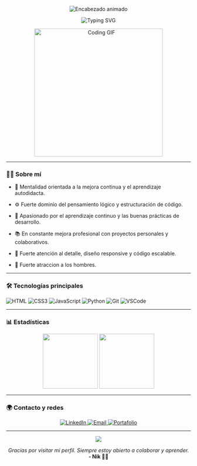<!-- ENCABEZADO ANIMADO -->
<p align="center">
  <img src="https://readme-typing-svg.herokuapp.com?font=Orbitron&size=35&duration=4000&pause=500&color=FACC15&background=00000000&center=true&vCenter=true&width=600&lines=Hola%2C+soy+Nicolás+Riaño;Full+Stack+Developer" alt="Encabezado animado" />
</p>

<!-- FRASE TIPOGRAFICA ANIMADA -->
<p align="center">
  <img src="https://readme-typing-svg.herokuapp.com?font=Fira+Code&size=22&pause=1000&color=F97316&background=0F0F0F00&center=true&vCenter=true&width=450&lines=;Python;CSS;JavaScript;JSON;HTML;React" alt="Typing SVG" />
</p>


<!-- GIF O IMAGEN PRESENTACIÓN -->
<p align="center">
  <img src="https://media.giphy.com/media/qgQUggAC3Pfv687qPC/giphy.gif" width="350" alt="Coding GIF" />
</p>

---

### 👨‍💻 Sobre mí

- 🔁 Mentalidad orientada a la mejora continua y el aprendizaje autodidacta.

- ⚙️ Fuerte dominio del pensamiento lógico y estructuración de código.

- 🧠 Apasionado por el aprendizaje continuo y las buenas prácticas de desarrollo.

- 📚 En constante mejora profesional con proyectos personales y colaborativos.

- 🧩 Fuerte atención al detalle, diseño responsive y código escalable.

- 🔁 Fuerte atraccion a los hombres.

---

### 🛠️ Tecnologías principales

![HTML](https://img.shields.io/badge/HTML5-E34F26?style=flat&logo=html5&logoColor=white)
![CSS3](https://img.shields.io/badge/CSS3-1572B6?style=flat&logo=css3&logoColor=white)
![JavaScript](https://img.shields.io/badge/JavaScript-F7DF1E?style=flat&logo=javascript&logoColor=black)
![Python](https://img.shields.io/badge/Python-3776AB?style=flat&logo=python&logoColor=white)
![Git](https://img.shields.io/badge/Git-F05032?style=flat&logo=git&logoColor=white)
![VSCode](https://img.shields.io/badge/VS%20Code-007ACC?style=flat&logo=visual-studio-code&logoColor=white)

---

### 📊 Estadísticas

<p align="center">
  <img height="150em" src="https://github-readme-stats.vercel.app/api?username=Nik1304&show_icons=true&theme=github_dark&hide=issues"/>
  <img height="150em" src="https://github-readme-stats.vercel.app/api/top-langs/?username=Nik1304&layout=compact&theme=github_dark"/>
</p>

---

### 🌍 Contacto y redes

<p align="center">
  <a href="https://linkedin.com/in/tu-usuario" target="_blank">
    <img alt="LinkedIn" src="https://img.shields.io/badge/LinkedIn-blue?style=flat&logo=linkedin&logoColor=white" />
  </a>
  <a href="mnegocios399@gmail.com">
    <img alt="Email" src="https://img.shields.io/badge/Email-D14836?style=flat&logo=gmail&logoColor=white" />
  </a>
  <a href="https://tusitio.com">
    <img alt="Portafolio" src="https://img.shields.io/badge/Portafolio-Web-0a0a0a?style=flat&logo=firefox&logoColor=white" />
  </a>
</p>

---

<!-- FOOTER ESTILIZADO -->
<p align="center">
  <img src="https://capsule-render.vercel.app/api?type=waving&color=0e0e0e&height=100&section=footer" />
</p>

<p align="center">
  <em>Gracias por visitar mi perfil. Siempre estoy abierto a colaborar y aprender.</em><br/>
  <strong>- Nik 🧑‍💻</strong>
</p>
